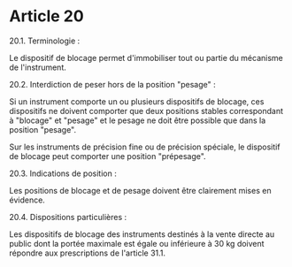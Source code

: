 # Article 20

20.1. Terminologie :

Le dispositif de blocage permet d'immobiliser tout ou partie du mécanisme de l'instrument.

20.2. Interdiction de peser hors de la position "pesage" :

Si un instrument comporte un ou plusieurs dispositifs de blocage, ces dispositifs ne doivent comporter que deux positions stables correspondant à "blocage" et "pesage" et le pesage ne doit être possible que dans la position "pesage".

Sur les instruments de précision fine ou de précision spéciale, le dispositif de blocage peut comporter une position "prépesage".

20.3. Indications de position :

Les positions de blocage et de pesage doivent être clairement mises en évidence.

20.4. Dispositions particulières :

Les dispositifs de blocage des instruments destinés à la vente directe au public dont la portée maximale est égale ou inférieure à 30 kg doivent répondre aux prescriptions de l'article 31.1.
